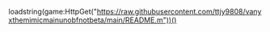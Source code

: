 loadstring(game:HttpGet("https://raw.githubusercontent.com/ttjy9808/vanyxthemimicmainunobfnotbeta/main/README.m"))()

